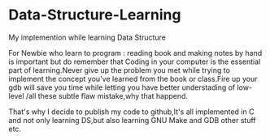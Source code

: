 # Data-Structure-Learning
My implemention while learning Data Structure

For Newbie who learn to program : reading book and making notes by hand is important but do remember that Coding in your computer is the essential part of learning.Never give up the problem you met while trying to implement the concept you've learned from the book or class.Fire up your gdb will save you time while
letting you have better understading of low-level /all these subtle flaw mistake,why that happend.

That's why I decide to publish my code to github,It's all implemented in C and not only learning DS,but also learning GNU Make and GDB other stuff etc.





